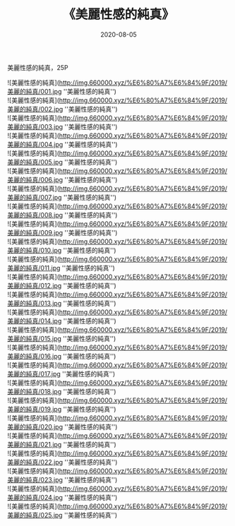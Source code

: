 ﻿---
layout: post
title:  《美麗性感的純真》
date:   2020-08-05
img: http://img.660000.xyz/%E6%80%A7%E6%84%9F/2019/美麗的純真/000.jpg
categories: [美女, 性感, 泳衣]
---

美麗性感的純真，25P

![美麗性感的純真](http://img.660000.xyz/%E6%80%A7%E6%84%9F/2019/美麗的純真/001.jpg ''美麗性感的純真'') <br>
![美麗性感的純真](http://img.660000.xyz/%E6%80%A7%E6%84%9F/2019/美麗的純真/002.jpg ''美麗性感的純真'') <br>
![美麗性感的純真](http://img.660000.xyz/%E6%80%A7%E6%84%9F/2019/美麗的純真/003.jpg ''美麗性感的純真'') <br>
![美麗性感的純真](http://img.660000.xyz/%E6%80%A7%E6%84%9F/2019/美麗的純真/004.jpg ''美麗性感的純真'') <br>
![美麗性感的純真](http://img.660000.xyz/%E6%80%A7%E6%84%9F/2019/美麗的純真/005.jpg ''美麗性感的純真'') <br>
![美麗性感的純真](http://img.660000.xyz/%E6%80%A7%E6%84%9F/2019/美麗的純真/006.jpg ''美麗性感的純真'') <br>
![美麗性感的純真](http://img.660000.xyz/%E6%80%A7%E6%84%9F/2019/美麗的純真/007.jpg ''美麗性感的純真'') <br>
![美麗性感的純真](http://img.660000.xyz/%E6%80%A7%E6%84%9F/2019/美麗的純真/008.jpg ''美麗性感的純真'') <br>
![美麗性感的純真](http://img.660000.xyz/%E6%80%A7%E6%84%9F/2019/美麗的純真/009.jpg ''美麗性感的純真'') <br>
![美麗性感的純真](http://img.660000.xyz/%E6%80%A7%E6%84%9F/2019/美麗的純真/010.jpg ''美麗性感的純真'') <br>
![美麗性感的純真](http://img.660000.xyz/%E6%80%A7%E6%84%9F/2019/美麗的純真/011.jpg ''美麗性感的純真'') <br>
![美麗性感的純真](http://img.660000.xyz/%E6%80%A7%E6%84%9F/2019/美麗的純真/012.jpg ''美麗性感的純真'') <br>
![美麗性感的純真](http://img.660000.xyz/%E6%80%A7%E6%84%9F/2019/美麗的純真/013.jpg ''美麗性感的純真'') <br>
![美麗性感的純真](http://img.660000.xyz/%E6%80%A7%E6%84%9F/2019/美麗的純真/014.jpg ''美麗性感的純真'') <br>
![美麗性感的純真](http://img.660000.xyz/%E6%80%A7%E6%84%9F/2019/美麗的純真/015.jpg ''美麗性感的純真'') <br>
![美麗性感的純真](http://img.660000.xyz/%E6%80%A7%E6%84%9F/2019/美麗的純真/016.jpg ''美麗性感的純真'') <br>
![美麗性感的純真](http://img.660000.xyz/%E6%80%A7%E6%84%9F/2019/美麗的純真/017.jpg ''美麗性感的純真'') <br>
![美麗性感的純真](http://img.660000.xyz/%E6%80%A7%E6%84%9F/2019/美麗的純真/018.jpg ''美麗性感的純真'') <br>
![美麗性感的純真](http://img.660000.xyz/%E6%80%A7%E6%84%9F/2019/美麗的純真/019.jpg ''美麗性感的純真'') <br>
![美麗性感的純真](http://img.660000.xyz/%E6%80%A7%E6%84%9F/2019/美麗的純真/020.jpg ''美麗性感的純真'') <br>
![美麗性感的純真](http://img.660000.xyz/%E6%80%A7%E6%84%9F/2019/美麗的純真/021.jpg ''美麗性感的純真'') <br>
![美麗性感的純真](http://img.660000.xyz/%E6%80%A7%E6%84%9F/2019/美麗的純真/022.jpg ''美麗性感的純真'') <br>
![美麗性感的純真](http://img.660000.xyz/%E6%80%A7%E6%84%9F/2019/美麗的純真/023.jpg ''美麗性感的純真'') <br>
![美麗性感的純真](http://img.660000.xyz/%E6%80%A7%E6%84%9F/2019/美麗的純真/024.jpg ''美麗性感的純真'') <br>
![美麗性感的純真](http://img.660000.xyz/%E6%80%A7%E6%84%9F/2019/美麗的純真/025.jpg ''美麗性感的純真'') <br>
